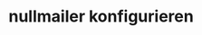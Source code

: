 # nullmailer konfigurieren

[.de]: ../../de/src/nullmailer-configuration.md
[.source]: https://www.linux-tips-and-tricks.de/de/raspibackupcategoried/675-nullmailer-konfigurieren
